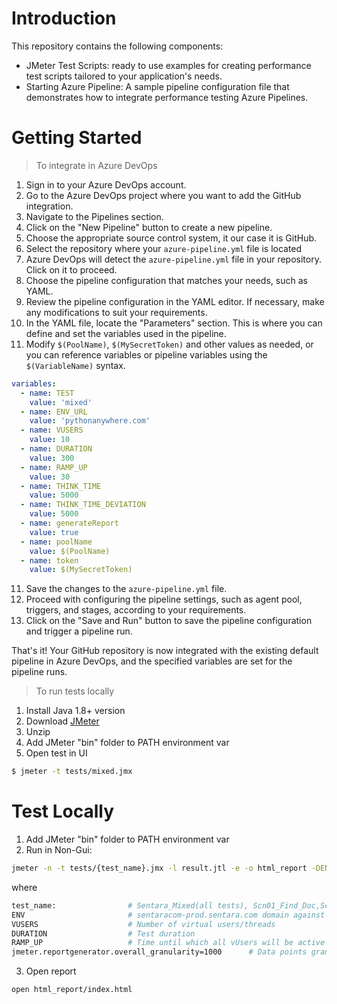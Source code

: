 # Introduction
This repository contains the following components:

- JMeter Test Scripts: ready to use examples for creating performance test scripts tailored to your application's needs.
- Starting Azure Pipeline: A sample pipeline configuration file that demonstrates how to integrate performance testing Azure Pipelines. 

# Getting Started
> To integrate in Azure DevOps
1. Sign in to your Azure DevOps account.
2. Go to the Azure DevOps project where you want to add the GitHub integration.
3. Navigate to the Pipelines section.
4. Click on the "New Pipeline" button to create a new pipeline.
5. Choose the appropriate source control system, it our case it is GitHub.
6. Select the repository where your `azure-pipeline.yml` file is located
7. Azure DevOps will detect the `azure-pipeline.yml` file in your repository. Click on it to proceed.
8. Choose the pipeline configuration that matches your needs, such as YAML.
9. Review the pipeline configuration in the YAML editor. If necessary, make any modifications to suit your requirements.
10. In the YAML file, locate the "Parameters" section. This is where you can define and set the variables used in the pipeline.
11. Modify `$(PoolName)`, `$(MySecretToken)` and other values as needed, or you can reference variables or pipeline variables using the `$(VariableName)` syntax.

```yaml
variables:
  - name: TEST
    value: 'mixed'
  - name: ENV_URL
    value: 'pythonanywhere.com'
  - name: VUSERS
    value: 10
  - name: DURATION
    value: 300
  - name: RAMP_UP
    value: 30
  - name: THINK_TIME
    value: 5000
  - name: THINK_TIME_DEVIATION
    value: 5000
  - name: generateReport
    value: true
  - name: poolName
    value: $(PoolName)
  - name: token
    value: $(MySecretToken)
```

11. Save the changes to the `azure-pipeline.yml` file.
12. Proceed with configuring the pipeline settings, such as agent pool, triggers, and stages, according to your requirements.
13. Click on the "Save and Run" button to save the pipeline configuration and trigger a pipeline run.

That's it! Your GitHub repository is now integrated with the existing default pipeline in Azure DevOps, and the specified variables are set for the pipeline runs.

> To run tests locally
1. Install Java 1.8+ version
2. Download [JMeter](https://dlcdn.apache.org//jmeter/binaries/apache-jmeter-5.5.zip)
3. Unzip
4. Add JMeter "bin" folder to PATH environment var
5. Open test in UI
```bash
$ jmeter -t tests/mixed.jmx
```

# Test Locally
1. Add JMeter "bin" folder to PATH environment var
2. Run in Non-Gui:
```bash
jmeter -n -t tests/{test_name}.jmx -l result.jtl -e -o html_report -DENV_URL={ENV} -DVUSERS={VUSERS} -DDURATION={DURATION} -DRAMP_UP={RAMP_UP} -Jjmeter.reportgenerator.overall_granularity=1000
```
where
```bash 
test_name:                # Sentara_Mixed(all tests), Scn01_Find_Doc,Scn02_Find_Loc,Scn03_Billing,Scn04_My_Chart,Scn05_Careers
ENV                       # sentaracom-prod.sentara.com domain against which to run test 
VUSERS                    # Number of virtual users/threads
DURATION                  # Test duration
RAMP_UP                   # Time until which all vUsers will be active in the system
jmeter.reportgenerator.overall_granularity=1000      # Data points granularity
```

3. Open report
```bash 
open html_report/index.html 
```